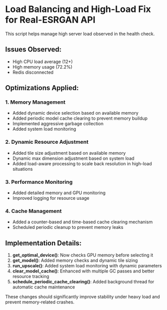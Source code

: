# Load Balancing and High-Load Fix for Real-ESRGAN API

This script helps manage high server load observed in the health check.

## Issues Observed:
- High CPU load average (12+)
- High memory usage (72.2%)
- Redis disconnected

## Optimizations Applied:

### 1. Memory Management
- Added dynamic device selection based on available memory
- Added periodic model cache clearing to prevent memory buildup
- Implemented aggressive garbage collection
- Added system load monitoring

### 2. Dynamic Resource Adjustment
- Added tile size adjustment based on available memory
- Dynamic max dimension adjustment based on system load
- Added load-aware processing to scale back resolution in high-load situations

### 3. Performance Monitoring
- Added detailed memory and GPU monitoring
- Improved logging for resource usage

### 4. Cache Management
- Added a counter-based and time-based cache clearing mechanism
- Scheduled periodic cleanup to prevent memory leaks

## Implementation Details:

1. **get_optimal_device()**: Now checks GPU memory before selecting it
2. **get_model()**: Added memory checks and dynamic tile sizing
3. **run_upscale()**: Added system load monitoring with dynamic parameters
4. **clear_model_cache()**: Enhanced with multiple GC passes and better resource tracking
5. **schedule_periodic_cache_clearing()**: Added background thread for automatic cache maintenance

These changes should significantly improve stability under heavy load and prevent memory-related crashes.
